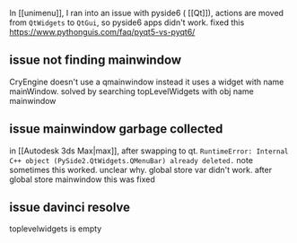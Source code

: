 In [[unimenu]], I ran into an issue with pyside6 ( [[Qt]]), actions are moved from `QtWidgets` to `QtGui`, so pyside6 apps didn't work.
fixed this
https://www.pythonguis.com/faq/pyqt5-vs-pyqt6/

## issue not finding mainwindow
CryEngine doesn't use a qmainwindow
instead it uses a widget with name mainWindow.
solved by searching topLevelWidgets with obj name mainwindow

## issue mainwindow garbage collected
in [[Autodesk 3ds Max|max]], after swapping to qt.
`RuntimeError: Internal C++ object (PySide2.QtWidgets.QMenuBar) already deleted.`
note sometimes this worked. unclear why.
global store var didn't work.
after global store mainwindow this was fixed

## issue davinci resolve
toplevelwidgets is empty